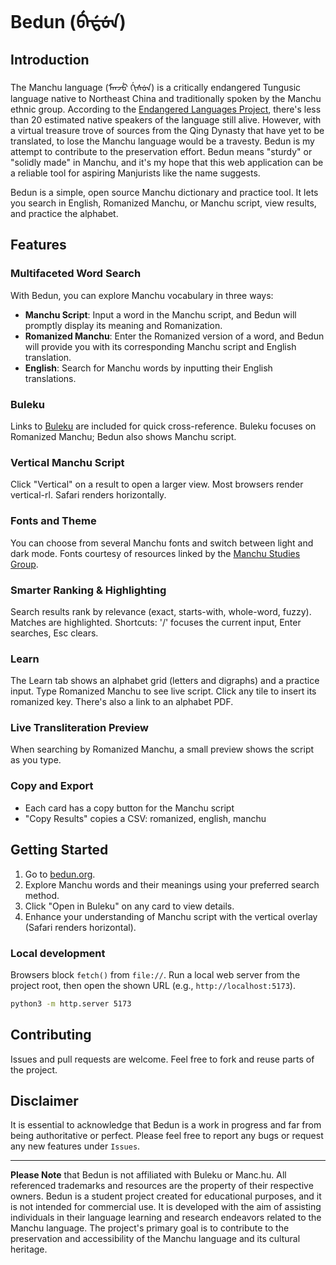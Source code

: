 # Bedun (ᠪᡝᡩᡠᠨ)

## Introduction

The Manchu language (ᠮᠠᠨᠵᡠ ᡤᡳᠰᡠᠨ) is a critically endangered Tungusic language native to Northeast China and traditionally spoken by the Manchu ethnic group. According to the [Endangered Languages Project](https://www.endangeredlanguages.com/lang/1205?hl=en), there's less than 20 estimated native speakers of the language still alive. However, with a virtual treasure trove of sources from the Qing Dynasty that have yet to be translated, to lose the Manchu language would be a travesty. Bedun is my attempt to contribute to the preservation effort. Bedun means "sturdy" or "solidly made" in Manchu, and it's my hope that this web application can be a reliable tool for aspiring Manjurists like the name suggests.

Bedun is a simple, open source Manchu dictionary and practice tool. It lets you search in English, Romanized Manchu, or Manchu script, view results, and practice the alphabet.


## Features


### Multifaceted Word Search

With Bedun, you can explore Manchu vocabulary in three ways:

- **Manchu Script**: Input a word in the Manchu script, and Bedun will promptly display its meaning and Romanization.
- **Romanized Manchu**: Enter the Romanized version of a word, and Bedun will provide you with its corresponding Manchu script and English translation.
- **English**: Search for Manchu words by inputting their English translations.


### Buleku

Links to [Buleku](https://buleku.org/home) are included for quick cross-reference. Buleku focuses on Romanized Manchu; Bedun also shows Manchu script.


### Vertical Manchu Script

Click "Vertical" on a result to open a larger view. Most browsers render vertical-rl. Safari renders horizontally.

### Fonts and Theme

You can choose from several Manchu fonts and switch between light and dark mode. Fonts courtesy of resources linked by the [Manchu Studies Group](https://www.manchustudiesgroup.org/typing-manchu/).

### Smarter Ranking & Highlighting

Search results rank by relevance (exact, starts-with, whole-word, fuzzy). Matches are highlighted. Shortcuts: '/' focuses the current input, Enter searches, Esc clears.

### Learn

The Learn tab shows an alphabet grid (letters and digraphs) and a practice input. Type Romanized Manchu to see live script. Click any tile to insert its romanized key. There's also a link to an alphabet PDF.

### Live Transliteration Preview

When searching by Romanized Manchu, a small preview shows the script as you type.

### Copy and Export

- Each card has a copy button for the Manchu script
- "Copy Results" copies a CSV: romanized, english, manchu

<!-- Word Lists feature removed for now. -->

## Getting Started

1. Go to [bedun.org](https://bedun.org).
2. Explore Manchu words and their meanings using your preferred search method.
3. Click "Open in Buleku" on any card to view details.
4. Enhance your understanding of Manchu script with the vertical overlay (Safari renders horizontal).

### Local development

Browsers block `fetch()` from `file://`. Run a local web server from the project root, then open the shown URL (e.g., `http://localhost:5173`).

```bash
python3 -m http.server 5173
```


## Contributing

Issues and pull requests are welcome. Feel free to fork and reuse parts of the project.

## Disclaimer

It is essential to acknowledge that Bedun is a work in progress and far from being authoritative or perfect. Please feel free to report any bugs or request any new features under `Issues`.

---
**Please Note** that Bedun is not affiliated with Buleku or Manc.hu. All referenced trademarks and resources are the property of their respective owners. Bedun is a student project created for educational purposes, and it is not intended for commercial use. It is developed with the aim of assisting individuals in their language learning and research endeavors related to the Manchu language. The project's primary goal is to contribute to the preservation and accessibility of the Manchu language and its cultural heritage.
